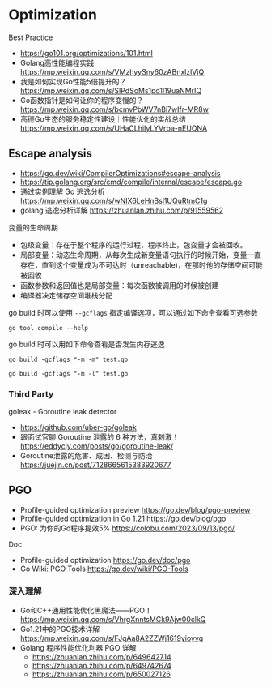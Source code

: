 # Optimization

Best Practice
- https://go101.org/optimizations/101.html
- Golang高性能编程实践 https://mp.weixin.qq.com/s/VMzhyySny60zABnxlzlVjQ
- 我是如何实现Go性能5倍提升的？https://mp.weixin.qq.com/s/SlPdSoMs1po1l19uaNMrIQ
- Go函数指针是如何让你的程序变慢的？https://mp.weixin.qq.com/s/bcmvPbWV7nBi7wIfr-MR8w
- 高德Go生态的服务稳定性建设｜性能优化的实战总结 https://mp.weixin.qq.com/s/UHaCLhiIyLYVrba-nEUONA


## Escape analysis
- https://go.dev/wiki/CompilerOptimizations#escape-analysis
- https://tip.golang.org/src/cmd/compile/internal/escape/escape.go
- 通过实例理解 Go 逃逸分析 https://mp.weixin.qq.com/s/wNIX6LeHnBsl1UQuRtmC1g
- golang 逃逸分析详解 https://zhuanlan.zhihu.com/p/91559562

变量的生命周期
- 包级变量：存在于整个程序的运行过程，程序终止，包变量才会被回收。
- 局部变量：动态生命周期，从每次生成新变量语句执行的时候开始，变量一直存在，直到这个变量成为不可达时（unreachable)，在那时他的存储空间可能被回收
- 函数参数和返回值也是局部变量：每次函数被调用的时候被创建
- 编译器决定储存空间堆栈分配

go build 时可以使用 `--gcflags` 指定编译选项，可以通过如下命令查看可选参数

`go tool compile --help`

go build 时可以用如下命令查看是否发生内存逃逸

`go build -gcflags "-m -m" test.go`

`go build -gcflags "-m -l" test.go`

### Third Party
goleak - Goroutine leak detector
- https://github.com/uber-go/goleak
- 跟面试官聊 Goroutine 泄露的 6 种方法，真刺激！ https://eddycjy.com/posts/go/goroutine-leak/
- Goroutine泄露的危害、成因、检测与防治 https://juejin.cn/post/7128665615383920677


## PGO
- Profile-guided optimization preview https://go.dev/blog/pgo-preview
- Profile-guided optimization in Go 1.21 https://go.dev/blog/pgo
- PGO: 为你的Go程序提效5% https://colobu.com/2023/09/13/pgo/

Doc
- Profile-guided optimization https://go.dev/doc/pgo
- Go Wiki: PGO Tools https://go.dev/wiki/PGO-Tools


### 深入理解
- Go和C++通用性能优化黑魔法——PGO！https://mp.weixin.qq.com/s/VhrgXnntsMCk9Ajw00clkQ
- Go1.21中的PGO技术详解 https://mp.weixin.qq.com/s/FJgAa8A2ZZWj1619yioyvg
- Golang 程序性能优化利器 PGO 详解
  - https://zhuanlan.zhihu.com/p/649642714
  - https://zhuanlan.zhihu.com/p/649742674
  - https://zhuanlan.zhihu.com/p/650027126

